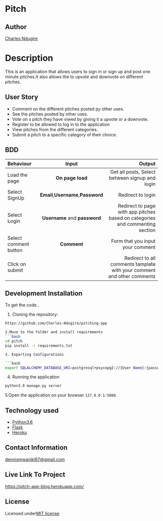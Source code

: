 # Pitch

## Author
[Charles Ndugire](https://github.com/Charles-Ndugire)

# Description

This is an application that allows users to sign in or sign up and post one minute pitches.It also allows the to upvote and downvote on different pitches.

## User Story
- Comment on the different pitches posted py other uses.
- See the pitches posted by other uses.
- Vote on s pitch they have viwed by giving it a upvote or a downvote.
- Register to be allowed to log in to the application
- View pitches from the different categories.
- Submit a pitch to a specific category of their choice.

## BDD

| Behaviour             |                Input                |                                                                       Output |
| :-------------------- | :---------------------------------: | ---------------------------------------------------------------------------: |
| Load the page         |          **On page load**           |                               Get all posts, Select between signup and login |
| Select SignUp         | **Email**,**Username**,**Password** |                                                            Redirect to login |
| Select Login          |    **Username** and **password**    | Redirect to page with app pitches based on categories and commenting section |
| Select comment button |             **Comment**             |                                             Form that you input your comment |
| Click on submit       |                                     |       Redirect to all comments tamplate with your comment and other comments |

## Development Installation
To get the code..

1. Cloning the repository:

```bash
https://github.com/Charles-Ndugire/pitching-app

2.Move to the folder and install requirements
```bash
cd pitch
pip install -r requirements.txt

3. Exporting Configurations

```bash
export SQLALCHEMY_DATABASE_URI=postgresql+psycopg2://{User Name}:{password}@localhost/{database name}
```
4. Running the application
```bash
python3.9 manage.py server
```
5.Open the application on your browser `127.0.0.1:5000`.

## Technology used
- [Python3.6](https://www.python.org/)
- [Flask](http://flask.pocoo.org/)
- [Heroku](https://heroku.com)

## Contact Information
dennismwaniki67@gmail.com

## Live Link To Project
https://pitch-app-blog.herokuapp.com/
## License
Licensed under[MIT license](license)
